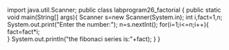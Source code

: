 import java.util.Scanner;
public class labprogram26_factorial {
	public static void main(String[] args){
		Scanner s=new Scanner(System.in);
		int i,fact=1,n;
	System.out.print("Enter the number:");
		n=s.nextInt();
		for(i=1;i<=n;i++){
		fact=fact*i;	
		}
	System.out.println("the fibonaci series is:"+fact);
	}
}
